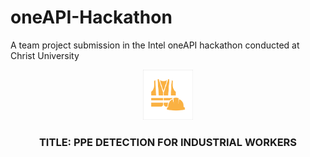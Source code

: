 # oneAPI-Hackathon
A team project submission in the Intel oneAPI hackathon conducted at Christ University
<br />
<div align="center">
    <img src="logos.png" alt="Logo" width="80" height="80">
  </a>

  <h3 align="center"><B></B>TITLE: PPE DETECTION FOR INDUSTRIAL WORKERS</h3>

  <p align="center">
